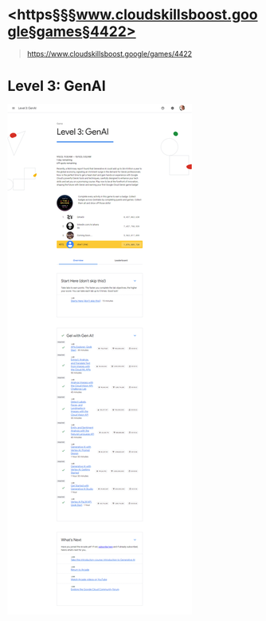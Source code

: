 # <https§§§www.cloudskillsboost.google§games§4422>
> <https://www.cloudskillsboost.google/games/4422>

# Level 3: GenAI

![](1696004087600.png)